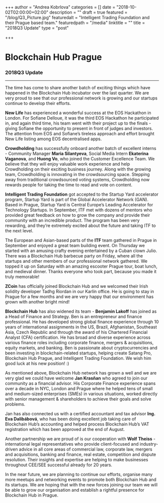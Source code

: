 +++
author = "Andrea Kobrlova"
categories = []
date = "2018-10-02T02:00:00+02:00"
description = ""
draft = true
featured = "/blog/Q3_Picture.jpg"
featuredalt = "Intelligent Trading Foundation and their Prague based team."
featuredpath = "/media"
linktitle = ""
title = "2018Q3 Update"
type = "post"

+++
# Blockchain Hub Prague

### 2018Q3 Update

***

The time has come to share another batch of exciting things which have happened in the Blockchain Hub incubator over the last quarter. We are very proud to see that our professional network is growing and our startups continue to develop their efforts.

**New Life** has experienced a wonderful success at the EOS Hackathon in London. For Sofiane Delloue, it was the third EOS Hackathon he participated in, and again third time, his team went with their project up to the finals - giving Sofiane the opportunity to present in front of judges and investors. The attention from EOS and Sofiane’s tireless approach and effort brought New Life listing among EOS decentralised apps.

**Crowdholding** has successfully onboard another batch of excellent interns - Community Manager **Maria Silantyeva**, Social Media Intern **Ekaterina Vaganova**, and **Huong Vo**, who joined the Customer Excellence Team. We believe that they will enjoy valuable work experience and help Crowdholding on their exciting business journey. Along with the growing team, Crowdholding is innovating in the crowdsourcing space. Stepping away from traditional crowdsourced voting systems, Crowdholding now rewards people for taking the time to read and vote on content.

**Intelligent Trading Foundation** got accepted to the Startup Yard accelerator program, Startup Yard is part of the Global Accelerator Network (GAN). Based in Prague, Startup Yard is Central Europe’s Leading Accelerator for Technology Startups. In September, ITF met with dozens of mentors who provided great feedback on how to grow the company and provide their community with an incredible product. The program has been very rewarding, and they’re extremely excited about the future and taking ITF to the next level.

The European and Asian-based parts of the **ITF** team gathered in Prague in September and enjoyed a great team building event. On Thursday we started with an amusing crafty evening entertained by a Cuban clown Julio. There was a Blockchain Hub barbecue party on Friday, where all the startups and other members of our professional network gathered. We topped it up on Saturday with an amazing escooter Prague tour, boat lunch, and medieval dinner. Thanks everyone who took part, because you made it truly memorable!

**ZCoin** has officially joined Blockchain Hub and we welcomed their Irish solidity developer Tadhg Riordan in our Karlín office. He is going to stay in Prague for a few months and we are very happy that our environment has grown with another bright mind!

**Blockchain Hub** has also widened its team - **Benjamin Lakoff** has joined as a Head of Finance and Strategy. Ben is an entrepreneur and finance professional. He has developed strong global finance experience through 10 years of international assignments in the US, Brazil, Afghanistan, Southeast Asia, Czech Republic and through the award of his Chartered Financial Analyst (CFA) certification. He has broad and diverse experience across various finance roles including corporate finance, mergers & acquisitions, equity markets, and banking. Ben is passionate about cryptocurrencies and been investing in blockchain-related startups, helping create Satang Pro, Blockchain Hub Prague, and Intelligent Trading Foundation. We wish him good luck at his new position! :)

As mentioned above, Blockchain Hub network has grown a well and we are very glad we could have welcome **Jan Krasňan** who agreed to join our community as a financial advisor. His Corporate Finance experience spans over a decade in NYC, London and Prague where he helped tens of small and medium-sized enterprises (SMEs) in various situations, worked directly with senior management & shareholders to achieve their goals and solve problems.

Jan has also connected us with a certified accountant and tax advisor **Ing. Eva Dalibábová**, who has been doing excellent job taking care of Blockchain Hub’s accounting and helped process Blockchain Hub’s VAT registration which has been approved at the end of August.

Another partnership we are proud of is our cooperation with **Wolf** **Theiss** - international legal representatives who provide client-focused and industry-driven advice in all core areas of commercial law, corporate law, mergers and acquisitions, banking and finance, real estate, competition and dispute resolution. Their insights and expertise are helping to make businesses throughout CEE/SEE successful already for 20 years.

In the near future, we are planning to continue our efforts, organise many more meetups and networking events to promote both Blockchain Hub and its startups. We are hoping that with the new forces joining our team we will be able to grow our organisation and establish a rightful presence for Blockchain Hub in Prague.